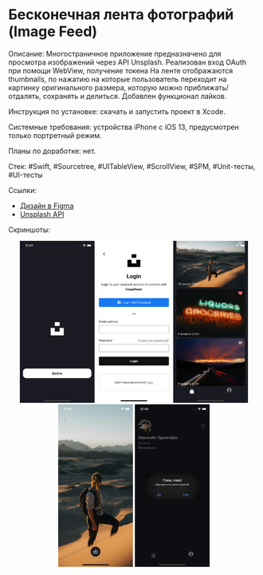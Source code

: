 # Бесконечная лента фотографий (Image Feed)

Описание: Многостраничное приложение предназначено для просмотра изображений через API Unsplash. Реализован вход OAuth при помощи WebView, получение токена На ленте отображаются thumbnails, по нажатию на которые пользователь переходит на картинку оригинального размера, которую можно приближать/отдалять, сохранять и делиться. Добавлен функционал лайков.

Инструкция по установке: скачать и запустить проект в Xcode.

Системные требования: устройства iPhone с iOS 13, предусмотрен только портретный режим.

Планы по доработке: нет.

Стек: #Swift, #Sourcetree, #UITableView, #ScrollView, #SPM, #Unit-тесты, #UI-тесты

Ссылки:

- [Дизайн в Figma](https://tinyurl.com/image-feed-figma)
- [Unsplash API](https://unsplash.com/documentation)

Скриншоты:

<div align="center">
    <img src="/Screenshots/01.png?raw=true" width="150px"</img>
    <img src="/Screenshots/02.png?raw=true" width="150px"</img>
    <img src="/Screenshots/03.png?raw=true" width="150px"</img>
    <img src="/Screenshots/04.png?raw=true" width="150px"</img>
    <img src="/Screenshots/05.png?raw=true" width="150px"</img>
</div>
